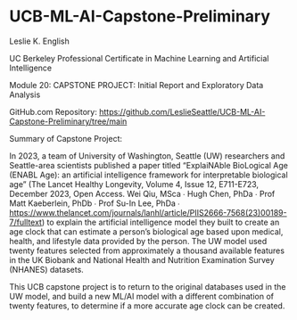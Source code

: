 # UCB-ML-AI-Capstone-Preliminary

Leslie K. English

UC Berkeley Professional Certificate in Machine Learning and Artificial Intelligence

Module 20: CAPSTONE PROJECT: Initial Report and Exploratory Data Analysis

GitHub.com Repository: https://github.com/LeslieSeattle/UCB-ML-AI-Capstone-Preliminary/tree/main

Summary of Capstone Project: 

In 2023, a team of University of Washington, Seattle (UW) researchers and Seattle-area scientists published a paper titled “ExplaiNAble BioLogical Age (ENABL Age): an artificial intelligence framework for interpretable biological age” (The Lancet Healthy Longevity, Volume 4, Issue 12, E711-E723, December 2023, Open Access. Wei Qiu, MSca ∙ Hugh Chen, PhDa ∙ Prof Matt Kaeberlein, PhDb ∙ Prof Su-In Lee, PhDa  ∙ https://www.thelancet.com/journals/lanhl/article/PIIS2666-7568(23)00189-7/fulltext) to explain the artificial intelligence model they built to create an age clock that can estimate a person’s biological age based upon medical, health, and lifestyle data provided by the person. The UW model used twenty features selected from approximately a thousand available features in the UK Biobank and National Health and Nutrition Examination Survey (NHANES) datasets. 

This UCB capstone project is to return to the original databases used in the UW model, and build a new ML/AI model with a different combination of twenty features, to determine if a more accurate age clock can be created.

